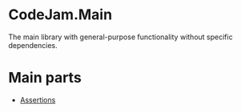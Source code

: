 ﻿# CodeJam.Main

The main library with general-purpose functionality without specific dependencies.

# Main parts

- [Assertions](Assertions/Readme.md.md)
